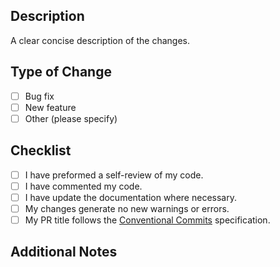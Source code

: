 ## Description

A clear concise description of the changes.

## Type of Change

- [ ] Bug fix
- [ ] New feature
- [ ] Other (please specify)

## Checklist

- [ ] I have preformed a self-review of my code.
- [ ] I have commented my code.
- [ ] I have update the documentation where necessary.
- [ ] My changes generate no new warnings or errors.
- [ ] My PR title follows the [Conventional Commits](https://www.conventionalcommits.org/en/v1.0.0/#specification) specification.

## Additional Notes
